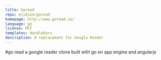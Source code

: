 ```yaml
---
title: Goread
repo: mjibson/goread
homepage: http://www.goread.io/
language: go
license: MIT
templates: Handlebars
description: A replacement for Google Reader
---
```

#go read
a google reader clone built with go on app engine and angularjs
